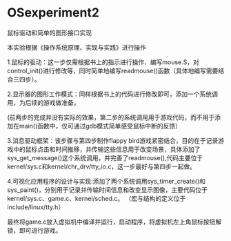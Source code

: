 # OSexperiment2
鼠标驱动和简单的图形接口实现

本实验根据《操作系统原理、实现与实践》进行操作

1.鼠标的驱动：这一步仅需根据书上的指示进行操作，编写mouse.S，对control_init()进行修改等，同时简单地编写readmouse()函数（具体地编写需要结合三四步）。

2.显示器的图形工作模式：同样根据书上的代码进行修改即可，添加一个系统调用，为后续的游戏做准备。

(前两步的完成并没有实际的效果，第二步的系统调用用于游戏代码，而不用于添加在main()函数中，仅可通过gdb模式简单感受鼠标中断的反馈）

3.消息驱动框架：该步骤与第四步制作flappy bird游戏紧密结合，目的在于记录游戏中的鼠标点击和时间推移，并传输这些信息用于改变场景，具体添加了sys_get_message()这个系统调用，并完善了readmouse(),代码主要位于kernel/sys.c和kernel/chr_drv/tty_io.c，这一步最好与第四步一起做。

4.可视化应用程序的设计与实现:添加了两个系统调用sys_timer_create()和sys_paint()，分别用于记录并传输时间信息和改变显示图像，主要代码位于kernel/sys.c、game.c、kernel/sched.c。
（宏与结构的定义位于include/linux/tty.h）

最终将game.c放入虚拟机中编译并运行，启动程序，将虚拟机左上角鼠标按钮解锁，即可进行游戏。
